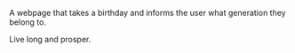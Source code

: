 A webpage that takes a birthday and informs the user what generation they belong to.

Live long and prosper.
